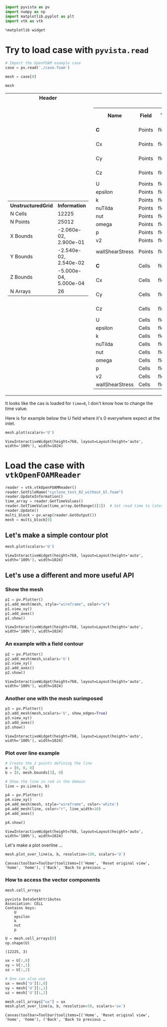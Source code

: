 ```python
import pyvista as pv
import numpy as np
import matplotlib.pyplot as plt
import vtk as vtk
```


```python
%matplotlib widget
```

# Try to load case with `pyvista.read`


```python
# Import the OpenFOAM example case
case = pv.read('./case.foam')
```


```python
mesh = case[0]
```


```python
mesh
```




<table><tr><th>Header</th><th>Data Arrays</th></tr><tr><td>
<table>
<tr><th>UnstructuredGrid</th><th>Information</th></tr>
<tr><td>N Cells</td><td>12225</td></tr>
<tr><td>N Points</td><td>25012</td></tr>
<tr><td>X Bounds</td><td>-2.060e-02, 2.900e-01</td></tr>
<tr><td>Y Bounds</td><td>-2.540e-02, 2.540e-02</td></tr>
<tr><td>Z Bounds</td><td>-5.000e-04, 5.000e-04</td></tr>
<tr><td>N Arrays</td><td>26</td></tr>
</table>

</td><td>
<table>
<tr><th>Name</th><th>Field</th><th>Type</th><th>N Comp</th><th>Min</th><th>Max</th></tr>
<tr><td><b>C</b></td><td>Points</td><td>float32</td><td>3</td><td>-2.540e-02</td><td>2.900e-01</td></tr>
<tr><td>Cx</td><td>Points</td><td>float32</td><td>1</td><td>-2.060e-02</td><td>2.900e-01</td></tr>
<tr><td>Cy</td><td>Points</td><td>float32</td><td>1</td><td>-2.540e-02</td><td>2.540e-02</td></tr>
<tr><td>Cz</td><td>Points</td><td>float32</td><td>1</td><td>-4.313e-20</td><td>5.252e-20</td></tr>
<tr><td>U</td><td>Points</td><td>float32</td><td>3</td><td>0.000e+00</td><td>1.000e+01</td></tr>
<tr><td>epsilon</td><td>Points</td><td>float32</td><td>1</td><td>1.485e+01</td><td>1.485e+01</td></tr>
<tr><td>k</td><td>Points</td><td>float32</td><td>1</td><td>3.750e-01</td><td>3.750e-01</td></tr>
<tr><td>nuTilda</td><td>Points</td><td>float32</td><td>1</td><td>0.000e+00</td><td>0.000e+00</td></tr>
<tr><td>nut</td><td>Points</td><td>float32</td><td>1</td><td>0.000e+00</td><td>0.000e+00</td></tr>
<tr><td>omega</td><td>Points</td><td>float32</td><td>1</td><td>4.401e+02</td><td>4.401e+02</td></tr>
<tr><td>p</td><td>Points</td><td>float32</td><td>1</td><td>0.000e+00</td><td>0.000e+00</td></tr>
<tr><td>v2</td><td>Points</td><td>float32</td><td>1</td><td>0.000e+00</td><td>0.000e+00</td></tr>
<tr><td>wallShearStress</td><td>Points</td><td>float32</td><td>3</td><td>-2.106e-02</td><td>2.106e-02</td></tr>
<tr><td><b>C</b></td><td>Cells</td><td>float32</td><td>3</td><td>-2.493e-02</td><td>2.874e-01</td></tr>
<tr><td>Cx</td><td>Cells</td><td>float32</td><td>1</td><td>-1.981e-02</td><td>2.874e-01</td></tr>
<tr><td>Cy</td><td>Cells</td><td>float32</td><td>1</td><td>-2.493e-02</td><td>2.525e-02</td></tr>
<tr><td>Cz</td><td>Cells</td><td>float32</td><td>1</td><td>-7.640e-20</td><td>8.296e-20</td></tr>
<tr><td>U</td><td>Cells</td><td>float32</td><td>3</td><td>0.000e+00</td><td>0.000e+00</td></tr>
<tr><td>epsilon</td><td>Cells</td><td>float32</td><td>1</td><td>1.485e+01</td><td>1.485e+01</td></tr>
<tr><td>k</td><td>Cells</td><td>float32</td><td>1</td><td>3.750e-01</td><td>3.750e-01</td></tr>
<tr><td>nuTilda</td><td>Cells</td><td>float32</td><td>1</td><td>0.000e+00</td><td>0.000e+00</td></tr>
<tr><td>nut</td><td>Cells</td><td>float32</td><td>1</td><td>0.000e+00</td><td>0.000e+00</td></tr>
<tr><td>omega</td><td>Cells</td><td>float32</td><td>1</td><td>4.401e+02</td><td>4.401e+02</td></tr>
<tr><td>p</td><td>Cells</td><td>float32</td><td>1</td><td>0.000e+00</td><td>0.000e+00</td></tr>
<tr><td>v2</td><td>Cells</td><td>float32</td><td>1</td><td>0.000e+00</td><td>0.000e+00</td></tr>
<tr><td>wallShearStress</td><td>Cells</td><td>float32</td><td>3</td><td>0.000e+00</td><td>0.000e+00</td></tr>
</table>

</td></tr> </table>



It looks like the cas is loaded for `time=0`, I don't know how to change the time value.

Here is for example below the U field where it's 0 everywhere expect at the inlet.


```python
mesh.plot(scalars='U')
```


    ViewInteractiveWidget(height=768, layout=Layout(height='auto', width='100%'), width=1024)


# Load the case with `vtkOpenFOAMReader`


```python
reader = vtk.vtkOpenFOAMReader()
reader.SetFileName("cyclone_test_02_without_bl.foam")
reader.UpdateInformation()
time_array = reader.GetTimeValues()
reader.SetTimeValue(time_array.GetRange()[1])  # Set read time to latest time step
reader.Update()
multi_block = pv.wrap(reader.GetOutput())
mesh = multi_block[0]

```

## Let's make a simple contour plot


```python
mesh.plot(scalars='U')
```


    ViewInteractiveWidget(height=768, layout=Layout(height='auto', width='100%'), width=1024)


## Let's use a different and more useful API

### Show the mesh 


```python
p1 = pv.Plotter()
p1.add_mesh(mesh, style="wireframe", color="w")
p1.view_xy()
p1.add_axes()
p1.show()
```


    ViewInteractiveWidget(height=768, layout=Layout(height='auto', width='100%'), width=1024)


### An example with a field contour


```python
p2 = pv.Plotter()
p2.add_mesh(mesh,scalars='U')
p2.view_xy()
p2.add_axes()
p2.show()
```


    ViewInteractiveWidget(height=768, layout=Layout(height='auto', width='100%'), width=1024)


 

### Another one with the mesh surimposed


```python
p3 = pv.Plotter()
p3.add_mesh(mesh,scalars='U', show_edges=True)
p3.view_xy()
p3.add_axes()
p3.show()
```


    ViewInteractiveWidget(height=768, layout=Layout(height='auto', width='100%'), width=1024)


### Plot over line example


```python
# Create the 2 points defining the line
a = [0, 0, 0]
b = [0, mesh.bounds[3], 0]

# Show the line in red in the domain
line = pv.Line(a, b)

p4 = pv.Plotter()
p4.view_xy()
p4.add_mesh(mesh, style="wireframe", color='white')
p4.add_mesh(line, color="r", line_width=10)
p4.add_axes()

p4.show()
```


    ViewInteractiveWidget(height=768, layout=Layout(height='auto', width='100%'), width=1024)


Let's make a plot overline ...


```python
mesh.plot_over_line(a, b, resolution=100, scalars='U')
```


    Canvas(toolbar=Toolbar(toolitems=[('Home', 'Reset original view', 'home', 'home'), ('Back', 'Back to previous …


### How to access the vector components


```python
mesh.cell_arrays
```




    pyvista DataSetAttributes
    Association: CELL
    Contains keys:
    	U
    	epsilon
    	k
    	nut
    	p




```python
U = mesh.cell_arrays[0]
np.shape(U)
```




    (12225, 3)




```python
ux = U[:,0]
uy = U[:,1]
uz = U[:,2]

# One can also use
ux = mesh['U'][:,0]
uy = mesh['U'][:,1]
uz = mesh['U'][:,2]
```


```python
mesh.cell_arrays["ux"] = ux
mesh.plot_over_line(a, b, resolution=50, scalars='ux')
```


    Canvas(toolbar=Toolbar(toolitems=[('Home', 'Reset original view', 'home', 'home'), ('Back', 'Back to previous …


